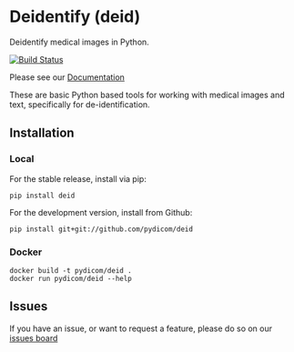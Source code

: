 # Deidentify (deid)

Deidentify medical images in Python.

[![Build Status](https://travis-ci.org/pydicom/deid.svg?branch=master)](https://travis-ci.org/pydicom/deid)

Please see our [Documentation](https://pydicom.github.io/deid/)

These are basic Python based tools for working with medical images and text, specifically for de-identification.


## Installation

### Local
For the stable release, install via pip:

```
pip install deid
```

For the development version, install from Github:

```
pip install git+git://github.com/pydicom/deid
```

### Docker

```
docker build -t pydicom/deid .
docker run pydicom/deid --help
```

## Issues
If you have an issue, or want to request a feature, please do so on our [issues board](https://www.github.com/pydicom/deid/issues)
